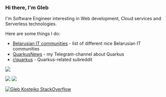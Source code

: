### Hi there, I'm Gleb

I'm Software Engineer interesting in Web development, Cloud services and Serverless technologies.

Here are some things I do:
 - [Belarusian IT communities](https://github.com/gleb-kosteiko/belarusian-it-communities) - list of different nice Belarusian IT communities
 - [QuarkusNews](https://t.me/quarkusnews) - my Telegram-channel about Quarkus
 - [r/quarkus](https://www.reddit.com/r/quarkus) - Quarkus-related subreddit

![](https://github-profile-summary-cards.vercel.app/api/cards/profile-details?username=gleb-kosteiko&theme=default)

![](https://github-profile-summary-cards.vercel.app/api/cards/stats?username=gleb-kosteiko&theme=default)
![](https://github-profile-summary-cards.vercel.app/api/cards/most-commit-language?username=gleb-kosteiko&theme=default)

[![Gleb Kosteiko StackOverflow](https://github-readme-stackoverflow.vercel.app/?userID=1145792)](https://stackoverflow.com/users/1145792/gleb)
